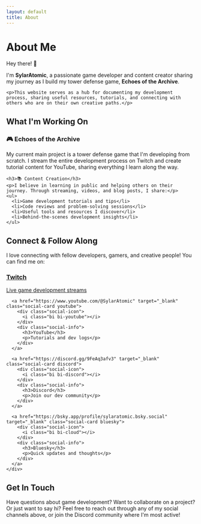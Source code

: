 ```yaml
---
layout: default
title: About
---
```


<div class="fade-in-up">
  <h1>About Me</h1>
  
  <div class="intro-section">
    <p class="greeting">Hey there! 👋</p>
    <p>I'm <strong>SylarAtomic</strong>, a passionate game developer and content creator sharing my journey as I build my tower defense game, <strong>Echoes of the Archive</strong>.</p>
    
    <p>This website serves as a hub for documenting my development process, sharing useful resources, tutorials, and connecting with others who are on their own creative paths.</p>
  </div>
  
  <div class="card">
    <h2>What I'm Working On</h2>
    <h3>🎮 Echoes of the Archive</h3>
    <p>My current main project is a tower defense game that I'm developing from scratch. I stream the entire development process on Twitch and create tutorial content for YouTube, sharing everything I learn along the way.</p>
    
    <h3>📚 Content Creation</h3>
    <p>I believe in learning in public and helping others on their journey. Through streaming, videos, and blog posts, I share:</p>
    <ul>
      <li>Game development tutorials and tips</li>
      <li>Code reviews and problem-solving sessions</li>
      <li>Useful tools and resources I discover</li>
      <li>Behind-the-scenes development insights</li>
    </ul>
  </div>
  
  <div class="card">
    <h2>Connect & Follow Along</h2>
    <p>I love connecting with fellow developers, gamers, and creative people! You can find me on:</p>
    <div class="social-links-grid">
      <a href="https://www.twitch.tv/sylaratomic" target="_blank" class="social-card twitch">
        <div class="social-icon">
          <i class="bi bi-twitch"></i>
        </div>
        <div class="social-info">
          <h3>Twitch</h3>
          <p>Live game development streams</p>
        </div>
      </a>
      
      <a href="https://www.youtube.com/@SylarAtomic" target="_blank" class="social-card youtube">
        <div class="social-icon">
          <i class="bi bi-youtube"></i>
        </div>
        <div class="social-info">
          <h3>YouTube</h3>
          <p>Tutorials and dev logs</p>
        </div>
      </a>
      
      <a href="https://discord.gg/9FeAq3afv3" target="_blank" class="social-card discord">
        <div class="social-icon">
          <i class="bi bi-discord"></i>
        </div>
        <div class="social-info">
          <h3>Discord</h3>
          <p>Join our dev community</p>
        </div>
      </a>
      
      <a href="https://bsky.app/profile/sylaratomic.bsky.social" target="_blank" class="social-card bluesky">
        <div class="social-icon">
          <i class="bi bi-cloud"></i>
        </div>
        <div class="social-info">
          <h3>Bluesky</h3>
          <p>Quick updates and thoughts</p>
        </div>
      </a>
    </div>
  </div>
  
  <div class="card">
    <h2>Get In Touch</h2>
    <p>Have questions about game development? Want to collaborate on a project? Or just want to say hi? Feel free to reach out through any of my social channels above, or join the Discord community where I'm most active!</p>
  </div>
</div>